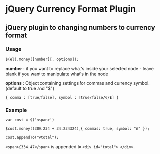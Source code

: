 # jQuery Currency Format Plugin

## jQuery plugin to changing numbers to currency format



### Usage

```
$(el).money([number][, options]);
```

**number** : if you want to replace what's inside your selected node - leave blank if you want to manipulate what's in the node

**options** : Object containing settings for commas and currency symbol. (default to true and "$")

```
{ comma : [true/false], symbol : [true/false/€/£] }
```

### Example

```
var cost = $('<span>')

$cost.money((300.234 + 34.234324),{ commas: true, symbol: "£" });

cost.appendTo("#total");

```

```<span>​£334.47​</span>​``` is appended to ```<div id="total"> </div>```.

